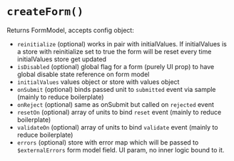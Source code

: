 # `createForm()`

Returns FormModel, accepts config object:
  
- `reinitialize` (optional) works in pair with initialValues. If initialValues is a store with reinitialize set to true the form will be reset every time initialValues store get updated
- `isDisabled` (optional) global flag for a form (purely UI prop) to have global disable state reference on form model
- `initialValues` values object or store with values object
- `onSubmit` (optional) binds passed unit to `submitted` event via sample (mainly to reduce boilerplate)
- `onReject` (optional) same as onSubmit but called on `rejected` event
- `resetOn` (optional) array of units to bind `reset` event (mainly to reduce boilerplate)
- `validateOn` (optional) array of units to bind `validate` event (mainly to reduce boilerplate)
- `errors` (optional) store with error map which will be passed to `$externalErrors` form model field. UI param, no inner logic bound to it.